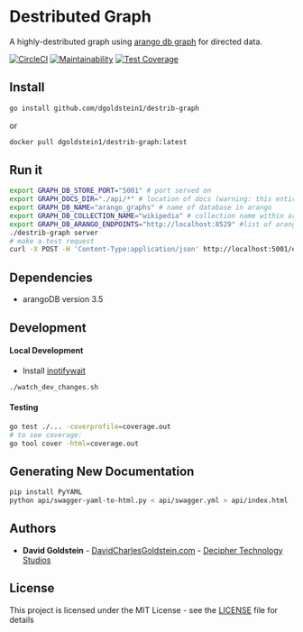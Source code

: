 # Destributed Graph

A highly-destributed graph using [arango db graph](https://www.arangodb.com/docs/stable/graphs.html) for directed data.

[![CircleCI](https://circleci.com/gh/dgoldstein1/destrib-graph.svg?style=svg)](https://circleci.com/gh/dgoldstein1/destrib-graph)
[![Maintainability](https://api.codeclimate.com/v1/badges/3ef17277612516e345de/maintainability)](https://codeclimate.com/github/dgoldstein1/destrib-graph/maintainability)
[![Test Coverage](https://api.codeclimate.com/v1/badges/3ef17277612516e345de/test_coverage)](https://codeclimate.com/github/dgoldstein1/destrib-graph/test_coverage)

## Install

```sh
go install github.com/dgoldstein1/destrib-graph
```

or

```sh
docker pull dgoldstein1/destrib-graph:latest
```


## Run it

```sh
export GRAPH_DB_STORE_PORT="5001" # port served on
export GRAPH_DOCS_DIR="./api/*" # location of docs (warning: this entire dir is served up to the browser)
export GRAPH_DB_NAME="arango_graphs" # name of database in arango
export GRAPH_DB_COLLECTION_NAME="wikipedia" # collection name within arango db name
export GRAPH_DB_ARANGO_ENDPOINTS="http://localhost:8529" #list of arango db endpoints, delimited by "|"
./destrib-graph server
# make a test request
curl -X POST -H 'Content-Type:application/json' http://localhost:5001/edges?node=test2 -d '{"neighbors" : ["test1"]}'

```

## Dependencies

- arangoDB version 3.5

## Development

#### Local Development

- Install [inotifywait](https://linux.die.net/man/1/inotifywait)
```sh
./watch_dev_changes.sh
```

#### Testing

```sh
go test ./... -coverprofile=coverage.out
# to see coverage:
go tool cover -html=coverage.out
```

## Generating New Documentation

```sh
pip install PyYAML
python api/swagger-yaml-to-html.py < api/swagger.yml > api/index.html
```

## Authors

* **David Goldstein** - [DavidCharlesGoldstein.com](http://www.davidcharlesgoldstein.com/?github-destrib-graph) - [Decipher Technology Studios](http://deciphernow.com/)

## License

This project is licensed under the MIT License - see the [LICENSE](LICENSE) file for details
